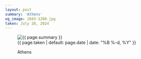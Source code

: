 ```yaml
---
layout: post
summary: 'Athens'
og_image: 1843-1280.jpg
taken: July 28, 2024
---
```


<figure class="post" data-src="{{ site.assets_url }}/{{ page.og_image }}">
<img alt="{{ page.summary }}" sizes="(min-width: 700px) 50vw, calc(100vw - 2rem)" src="{{ site.assets_url }}/1843-640.jpg" srcset="{{ site.assets_url }}/1843-320.jpg 320w, {{ site.assets_url }}/1843-640.jpg 640w, {{ site.assets_url }}/1843-960.jpg 960w, {{ site.assets_url }}/1843-1280.jpg 1280w"/>
<figcaption>
<time>{{ page.taken | default: page.date | date: "%B %-d, %Y" }}</time>
<p>Athens</p>
</figcaption>
</figure>
